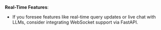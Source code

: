 **Real-Time Features**:

- If you foresee features like real-time query updates or live chat with LLMs, consider integrating WebSocket support via FastAPI.